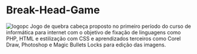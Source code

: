 # Break-Head-Game
![logopc](https://user-images.githubusercontent.com/40250320/54056697-a3950980-41cf-11e9-9aa9-404be7b34de5.png)
Jogo de quebra cabeça proposto no primeiro período do curso de informática para internet com o objetivo de fixação de linguagens como PHP, HTML e estilização com CSS e aprendizados terceiros como Corel Draw, Photoshop e Magic Bullets Locks para edição das imagens.
